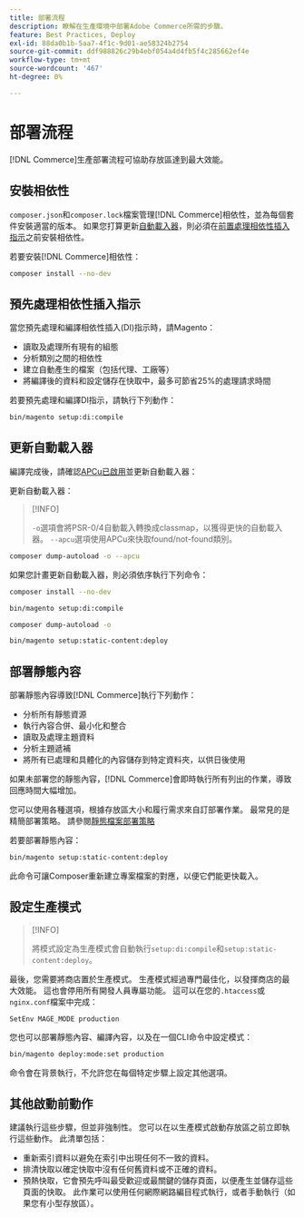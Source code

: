 ```yaml
---
title: 部署流程
description: 瞭解在生產環境中部署Adobe Commerce所需的步驟。
feature: Best Practices, Deploy
exl-id: 88da0b1b-5aa7-4f1c-9d01-ae58324b2754
source-git-commit: ddf988826c29b4ebf054a4d4fb5f4c285662ef4e
workflow-type: tm+mt
source-wordcount: '467'
ht-degree: 0%

---
```


# 部署流程

[!DNL Commerce]生產部署流程可協助存放區達到最大效能。

## 安裝相依性

`composer.json`和`composer.lock`檔案管理[!DNL Commerce]相依性，並為每個套件安裝適當的版本。 如果您打算更新[自動載入器](#update-the-autoloader)，則必須在[前置處理相依性插入指示](#preprocess-dependency-injection-instructions)之前安裝相依性。

若要安裝[!DNL Commerce]相依性：

```bash
composer install --no-dev
```

## 預先處理相依性插入指示

當您預先處理和編譯相依性插入(DI)指示時，請Magento：

* 讀取及處理所有現有的組態
* 分析類別之間的相依性
* 建立自動產生的檔案（包括代理、工廠等）
* 將編譯後的資料和設定儲存在快取中，最多可節省25%的處理請求時間

若要預先處理和編譯DI指示，請執行下列動作：

```bash
bin/magento setup:di:compile
```

## 更新自動載入器

編譯完成後，請確認[APCu已啟用](../performance/software.md#php-settings)並更新自動載入器：

更新自動載入器：

>[!INFO]
>
>`-o`選項會將PSR-0/4自動載入轉換成classmap，以獲得更快的自動載入器。 `--apcu`選項使用APCu來快取found/not-found類別。

```bash
composer dump-autoload -o --apcu
```

如果您計畫更新自動載入器，則必須依序執行下列命令：

```bash
composer install --no-dev
```

```bash
bin/magento setup:di:compile
```

```bash
composer dump-autoload -o
```

```bash
bin/magento setup:static-content:deploy
```

## 部署靜態內容

部署靜態內容導致[!DNL Commerce]執行下列動作：

* 分析所有靜態資源
* 執行內容合併、最小化和整合
* 讀取及處理主題資料
* 分析主題遞補
* 將所有已處理和具體化的內容儲存到特定資料夾，以供日後使用

如果未部署您的靜態內容，[!DNL Commerce]會即時執行所有列出的作業，導致回應時間大幅增加。

您可以使用各種選項，根據存放區大小和履行需求來自訂部署作業。 最常見的是精簡部署策略。 請參閱[靜態檔案部署策略](../configuration/cli/static-view-file-strategy.md)

若要部署靜態內容：

```bash
bin/magento setup:static-content:deploy
```

此命令可讓Composer重新建立專案檔案的對應，以便它們能更快載入。

## 設定生產模式

>[!INFO]
>
>將模式設定為生產模式會自動執行`setup:di:compile`和`setup:static-content:deploy`。

最後，您需要將商店置於生產模式。 生產模式經過專門最佳化，以發揮商店的最大效能。 這也會停用所有開發人員專屬功能。 這可以在您的`.htaccess`或`nginx.conf`檔案中完成：

`SetEnv MAGE_MODE production`

您也可以部署靜態內容、編譯內容，以及在一個CLI命令中設定模式：

```bash
bin/magento deploy:mode:set production
```

命令會在背景執行，不允許您在每個特定步驟上設定其他選項。

## 其他啟動前動作

建議執行這些步驟，但並非強制性。 您可以在以生產模式啟動存放區之前立即執行這些動作。 此清單包括：

* 重新索引資料以避免在索引中出現任何不一致的資料。
* 排清快取以確定快取中沒有任何舊資料或不正確的資料。
* 預熱快取，它會預先呼叫最受歡迎或最關鍵的儲存頁面，以便產生並儲存這些頁面的快取。 此作業可以使用任何網際網路編目程式執行，或者手動執行（如果您有小型存放區）。
